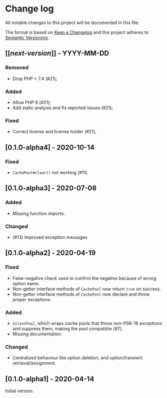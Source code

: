 # Change log
All notable changes to this project will be documented in this file.

The format is based on [Keep a Changelog](http://keepachangelog.com/)
and this project adheres to [Semantic Versioning](http://semver.org/).

## [[*next-version*]] - YYYY-MM-DD
### Removed
- Drop PHP < 7.4 (#21);

### Added
- Allow PHP 8 (#21);
- Add static analysis and fix reported issues (#21);

### Fixed
- Correct license and license holder (#21);

## [0.1.0-alpha4] - 2020-10-14
### Fixed
- `CachePool#clear()` not working (#11).

## [0.1.0-alpha3] - 2020-07-08
### Added
- Missing function imports.

### Changed
- (#13) Improved exception messages

## [0.1.0-alpha2] - 2020-04-19
### Fixed
- False-negative check used to confirm the negative because of wrong option name.
- Non-getter interface methods of `CachePool` now return `true` on success.
- Non-getter interface methods of `CachePool` now declare and throw proper exceptions.

### Added
- `SilentPool`, which wraps cache pools that throw non-PSR-16 exceptions and suppress them, making the pool compatible (#7).
- Missing documentation.

### Changed
- Centralized behaviour like option deletion, and option/transient retrieval/assignment.

## [0.1.0-alpha1] - 2020-04-14
Initial version.
